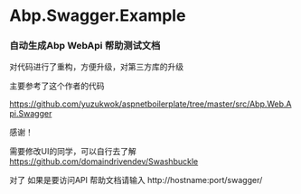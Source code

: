 # Abp.Swagger.Example
### 自动生成Abp WebApi 帮助测试文档

对代码进行了重构，方便升级，对第三方库的升级

主要参考了这个作者的代码 

https://github.com/yuzukwok/aspnetboilerplate/tree/master/src/Abp.Web.Api.Swagger

感谢！



需要修改UI的同学，可以自行去了解 https://github.com/domaindrivendev/Swashbuckle

对了 如果是要访问API 帮助文档请输入 http://hostname:port/swagger/

